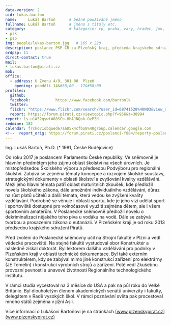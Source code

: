 ```yaml
---
data-version: 2
uid: lukas.barton
name:     Lukáš Bartoň  	# běžně používáné jméno
fullname: Lukáš Bartoň  	# jméno s tituly etc.
category:                 	# kategorie: rp, praha, vary, hradec, jmk, senat
- plk
- psp
img: people/lukas-barton.jpg   # 165 x 220
description: poslanec PSP ČR za Plzeňský kraj, předseda krajského sdružení Plzeňský kraj            	# kratký popis, max 160 znaků
ordpsp: 11
direct-contact: true
mail:
- lukas.barton@pirati.cz
mob:
office: 
  - address: U Zvonu 4/9, 301 00  Plzeň
    opening: pondělí 14&#58;00 - 17&#58;00			  
profiles:
  github:                 
  facebook: 		  https://www.facebook.com/bartonlk
  twitter: 		  
  flickr: "https://www.flickr.com/search/?user_id=68741528%40N03&view_all=1&text=Luk.._Barto"
  report: https://forum.pirati.cz/viewtopic.php?f=956&t=38994
report: 1s-u1A52gywtW88SCb-HhAJNQok-OzPZd
redmine: 182
calendar: frcko71obqued67aa05k4cfbo8%40group.calendar.google.com
<!--  report_orig: https://forum.pirati.cz/poslanci-f884/reporty-poslance-lukase-bartone-t38994.html-->
---
```


Ing. Lukáš Bartoň, Ph.D. (* 1981, České Budějovice)

Od roku 2017 je poslancem Parlamentu České republiky. Ve sněmovně je hlavním předmětem jeho zájmu oblast školství na všech úrovních. Je místopředsedou Školského výboru a předsedou Podvýboru pro regionální školství. Zabývá se zejména tématy koncepce a rozvojem školské soustavy, strategickými dokumenty v oblasti školství a zvyšování kvality vzdělávání. Mezi jeho hlavní témata patří oblast maturitních zkoušek, kde předložil novelu školského zákona, dále umožnění individuálního vzdělávání, důraz na růst platů učitelů a další témata, která vedou ke zvýšení kvality vzdělávání. Podrobně se věnuje i oblasti sportu, kde je jeho vizí udělat sport i sportoviště dostupné pro volnočasové využití zejména dětem, ale i všem sportovním amatérům. V Poslanecké sněmovně předložil novelu o dekriminalizaci nějakého toho piva u vodáku na vodě. Dále se zabývá tvorbou a prosazením zákona o eutanázii. V Plzeňském kraji je od roku 2013 předsedou krajského sdružení Pirátů.

Před zvolení do Poslanecké sněmovny učil na Strojní fakultě v Plzni a vedl vědecké pracoviště. Na stejné fakultě vystudoval obor Konstruktér a následně získal doktorát. Byl lektorem dalšího vzdělávání pro podniky v Plzeňském kraji v oblasti technické dokumentace. Byl také externím konstruktérem, kdy se zabýval mimo jiné konstrukcí zařízení pro elektrárny (JE Temelín) i konstrukcí výrobních strojů a zařízení. Poté vedl Zkušebnu provozní pevnosti a únavové životnosti Regionálního technologického institutu.

V rámci studia vycestoval na 3 měsíce do USA a pak na půl roku do Velké Británie. Byl dlouholetým členem akademických senátů univerzity i fakulty, delegátem v Radě vysokých škol. V rámci poznávání světa  pak procestoval mnoho států zejména v jižní Asii.

Více informací o Lukášovi Bartoňovi je na stránkách [www.plzenskypirat.cz](www.plzenskypirat.cz)

